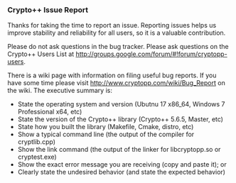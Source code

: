 ### Crypto++ Issue Report

Thanks for taking the time to report an issue. Reporting issues helps us improve stability and reliability for all users, so it is a valuable contribution.

Please do not ask questions in the bug tracker. Please ask questions on the Crypto++ Users List at http://groups.google.com/forum/#!forum/cryptopp-users.

There is a wiki page with information on filing useful bug reports. If you have some time please visit http://www.cryptopp.com/wiki/Bug_Report on the wiki. The executive summary is:

* State the operating system and version (Ubutnu 17 x86_64, Windows 7 Professional x64, etc)
* State the version of the Crypto++ library (Crypto++ 5.6.5, Master, etc)
* State how you built the library (Makefile, Cmake, distro, etc)
* Show a typical command line (the output of the compiler for cryptlib.cpp)
* Show the link command (the output of the linker for libcryptopp.so or cryptest.exe)
* Show the exact error message you are receiving (copy and paste it); or
* Clearly state the undesired behavior (and state the expected behavior)
